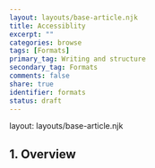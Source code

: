 ```yaml
---
layout: layouts/base-article.njk
title: Accessiblity
excerpt: ""
categories: browse
tags: [Formats]
primary_tag: Writing and structure
secondary_tag: Formats
comments: false
share: true
identifier: formats
status: draft
---
```

layout: layouts/base-article.njk
## 1. Overview

